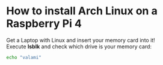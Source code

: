 # How to install Arch Linux on a Raspberry Pi 4

Get a Laptop with Linux and insert your memory card into it!  
Execute <b>lsblk</b> and check which drive is your memory card:

```sh
echo "valami"
```
